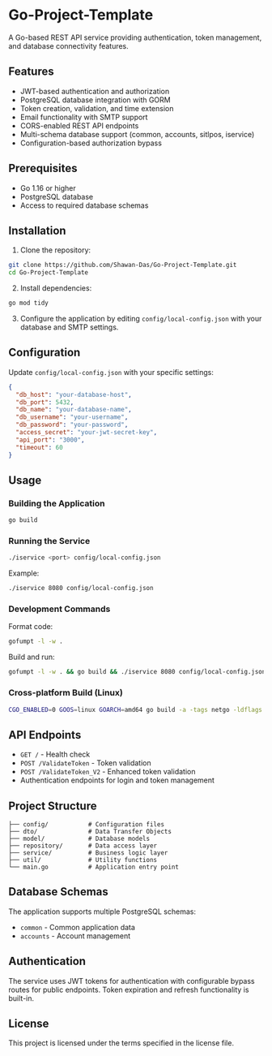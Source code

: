 # Go-Project-Template

A Go-based REST API service providing authentication, token management, and database connectivity features.

## Features

- JWT-based authentication and authorization
- PostgreSQL database integration with GORM
- Token creation, validation, and time extension
- Email functionality with SMTP support
- CORS-enabled REST API endpoints
- Multi-schema database support (common, accounts, sitlpos, iservice)
- Configuration-based authorization bypass

## Prerequisites

- Go 1.16 or higher
- PostgreSQL database
- Access to required database schemas

## Installation

1. Clone the repository:
```bash
git clone https://github.com/Shawan-Das/Go-Project-Template.git
cd Go-Project-Template
```

2. Install dependencies:
```bash
go mod tidy
```

3. Configure the application by editing `config/local-config.json` with your database and SMTP settings.

## Configuration

Update `config/local-config.json` with your specific settings:

```json
{
  "db_host": "your-database-host",
  "db_port": 5432,
  "db_name": "your-database-name",
  "db_username": "your-username",
  "db_password": "your-password",
  "access_secret": "your-jwt-secret-key",
  "api_port": "3000",
  "timeout": 60
}
```

## Usage

### Building the Application

```bash
go build
```

### Running the Service

```bash
./iservice <port> config/local-config.json
```

Example:
```bash
./iservice 8080 config/local-config.json
```

### Development Commands

Format code:
```bash
gofumpt -l -w .
```

Build and run:
```bash
gofumpt -l -w . && go build && ./iservice 8080 config/local-config.json
```

### Cross-platform Build (Linux)

```bash
CGO_ENABLED=0 GOOS=linux GOARCH=amd64 go build -a -tags netgo -ldflags "-w -extldflags '-static'"
```

## API Endpoints

- `GET /` - Health check
- `POST /ValidateToken` - Token validation
- `POST /ValidateToken_V2` - Enhanced token validation
- Authentication endpoints for login and token management

## Project Structure

```
├── config/           # Configuration files
├── dto/              # Data Transfer Objects
├── model/            # Database models
├── repository/       # Data access layer
├── service/          # Business logic layer
├── util/             # Utility functions
└── main.go           # Application entry point
```

## Database Schemas

The application supports multiple PostgreSQL schemas:
- `common` - Common application data
- `accounts` - Account management

## Authentication

The service uses JWT tokens for authentication with configurable bypass routes for public endpoints. Token expiration and refresh functionality is built-in.

## License

This project is licensed under the terms specified in the license file.
